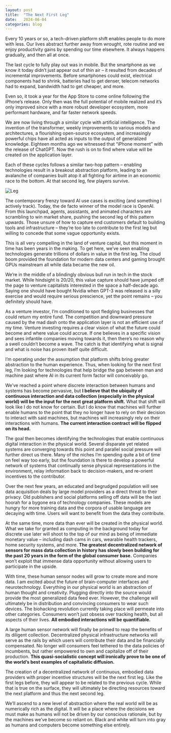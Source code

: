 ```yaml
---
layout: post
title:  "The Next First Leg"
date:   2024-06-04
categories: blog
---
```


<!-- Google tag (gtag.js) -->
<script async src="https://www.googletagmanager.com/gtag/js?id=G-33Z2LTCKEV"></script>
<script>
  window.dataLayer = window.dataLayer || [];
  function gtag(){dataLayer.push(arguments);}
  gtag('js', new Date());

  gtag('config', 'G-33Z2LTCKEV');
</script>

Every 10 years or so, a tech-driven platform shift enables people to do more with less. Our lives abstract further away from wrought, rote routine and we enjoy productivity gains by spending our time elsewhere. It always happens gradually, and then all at once.

The last cycle to fully play out was in mobile. But the smartphone as we know it today didn’t just appear out of thin air – it resulted from decades of incremental improvements. Before smartphones could exist, electrical components had to shrink, batteries had to get denser, telecom networks had to expand, bandwidth had to get cheaper, and more.

Even so, it took a year for the App Store to come online following the iPhone’s release. Only then was the full potential of mobile realized and it’s only improved since with a more robust developer ecosystem, more performant hardware, and far faster network speeds.

We are now living through a similar cycle with artificial intelligence. The invention of the transformer, weekly improvements to various models and architectures, a flourishing open-source ecosystem, and increasingly powerful chips have all acted as inputs to the output of generalized knowledge. Eighteen months ago we witnessed that “iPhone moment” with the release of ChatGPT. Now the rush is on to find where value will be created on the application layer.

Each of these cycles follows a similar two-hop pattern – enabling technologies result in a breakout abstraction platform, leading to an avalanche of companies built atop it all fighting for airtime in an economic race to the bottom. At that second leg, few players survive.

![Leg](/images/leg.png)

The contemporary frenzy toward AI use cases is exciting (and something I actively track). Today, the de facto winner of the model race is OpenAI. From this launchpad, agents, assistants, and animated characters are scrambling to win market share, pushing the second leg of this pattern upwards. Those unsure of how to capture end customers default to building tools and infrastructure – they’re too late to contribute to the first leg but willing to concede that some vague opportunity exists.

This is all very compelling in the land of venture capital, but this moment in time has been years in the making. To get here, we’ve seen enabling technologies generate trillions of dollars in value in the first leg. The cloud boom provided the foundation for modern data centers and gaming brought GPUs mainstream all while data became the new oil.

We’re in the middle of a blindingly obvious bull run in tech in the stock market. While hindsight is 20/20, this value capture should have jumped off the page to venture capitalists interested in the space a half-decade ago. Saying one should have bought Nvidia when GPT-3 was released is a silly exercise and would require serious prescience, yet the point remains – you definitely should have.

As a venture investor, I’m conditioned to spot fledgling businesses that could return my entire fund. The competition and downward pressure caused by the mad dash onto the application layer is not an efficient use of my time. Venture investing requires a clear vision of what the future could become and where value could accrue. If one believes in a specific vision and sees infantile companies moving towards it, then there’s no reason why a swell couldn’t become a wave. The catch is that identifying what is signal and what is noise has proven itself quite difficult.

I’m operating under the assumption that platform shifts bring greater abstraction to the human experience. Thus, when looking for the next first leg, I’m looking for technologies that help bridge the gap between man and machine past where AI in its current form factor will conceivably go.

We’ve reached a point where discrete interaction between humans and systems has become pervasive, but <b>I believe that the ubiquity of continuous interaction and data collection (especially in the physical world) will be the input for the next great platform shift.</b> What that shift will look like I do not know for certain. But I do know that machines will further enable humans to the point that they no longer have to rely on their decision to interact with said machines, but machines will increasingly rely on their interactions with humans. <b>The current interaction contract will be flipped on its head.</b>

The goal then becomes identifying the technologies that enable continuous digital interaction in the physical world. Several disparate yet related systems are converging towards this point and parallel social pressure will further direct us there. Many of the niches I’m spending quite a bit of time on feel way too early, but the foundation is there to develop a powerful network of systems that continually sense physical representations in the environment, relay information back to decision-makers, and re-orient incentives to the contributor.

Over the next few years, an educated and begrudged population will see data acquisition deals by large model providers as a direct threat to their privacy. Old publishers and social platforms selling off data will be the last hoorah for a bygone era of technology companies. These models are hungry for more training data and the corpora of usable language are decaying with time. Users will want to benefit from the data they contribute.

At the same time, more data than ever will be created in the physical world. What we take for granted as computing in the background today for discrete use later will shoot to the top of our mind as being of immediate monetary value – including dash cams in cars, wearable health trackers, home security systems, and more. <b>The greatest decentralized network of sensors for mass data collection in history has slowly been building for the past 20 years in the form of the global consumer base.</b> Companies won’t exploit that immense data opportunity without allowing users to participate in the upside.

With time, these human sensor nodes will grow to create more and more data. I am excited about the future of brain-computer interfaces and neurotechnology. Everything in our physical world is an abstraction of human thought and creativity. Plugging directly into the source would provide the most generalized data feed ever. However, the challenge will ultimately be in distribution and convincing consumers to wear such devices. The biohacking revolution currently taking place will permeate into other categories. Consumers won’t just obsess over tracking health, but all aspects of their lives. <b>All embodied interactions will be quantifiable.</b>

A large human sensor network will finally be primed to reap the benefits of its diligent collection. Decentralized physical infrastructure networks will serve as the rails by which users will contribute their data and be financially compensated. No longer will consumers feel tethered to the data policies of incumbents, but rather empowered to own and capitalize off of their production. <b>This quasi-socialistic concept will ironically prove to be one of the world’s best examples of capitalistic diffusion.</b>

The creation of a decentralized network of continuous, embodied data providers with proper incentive structures will be the next first leg. Like the first legs before, they will appear to be related to the previous cycle. While that is true on the surface, they will ultimately be directing resources toward the next platform and thus the next second leg.

We’ll ascend to a new level of abstraction where the real world will be as numerically rich as the digital. It will be a place where the decisions we must make as humans will not be driven by our conscious rationale, but by the machines we’ve become so reliant on. Black and white will turn into gray as humans and computers become something else entirely.